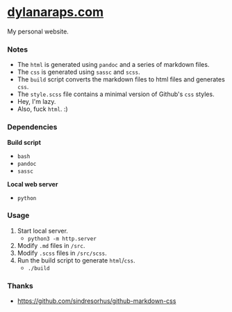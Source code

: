 # [dylanaraps.com](http://dylanaraps.com)

My personal website.


### Notes

- The `html` is generated using `pandoc` and a series of markdown files.
- The `css`  is generated using `sassc` and `scss`.
- The `build` script converts the markdown files to html files and generates `css`.
- The `style.scss` file contains a minimal version of Github's `css` styles.
- Hey, I'm lazy.
- Also, fuck `html`. :)


### Dependencies

**Build script**

- `bash`
- `pandoc`
- `sassc`

**Local web server**

- `python`


### Usage

1. Start local server.
    - `python3 -m http.server`
2. Modify `.md` files in `/src`.
3. Modify `.scss` files in `/src/scss`.
4. Run the build script to generate `html`/`css`.
    - `./build`


### Thanks

- https://github.com/sindresorhus/github-markdown-css
